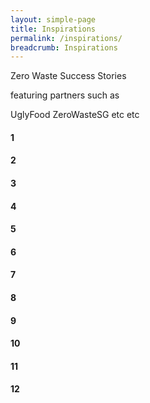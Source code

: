 ```yaml
---
layout: simple-page
title: Inspirations
permalink: /inspirations/
breadcrumb: Inspirations
---
```


Zero Waste Success Stories 

featuring partners such as 

UglyFood
ZeroWasteSG
etc etc

<!-- Owl Stylesheets -->
<link rel="stylesheet" href="https://owlcarousel2.github.io/OwlCarousel2/assets/owlcarousel/assets/owl.carousel.min.css">
<link rel="stylesheet" href="https://owlcarousel2.github.io/OwlCarousel2/assets/owlcarousel/assets/owl.theme.default.min.css">

<script src="https://owlcarousel2.github.io/OwlCarousel2/assets/vendors/jquery.min.js"></script>
<script src="https://owlcarousel2.github.io/OwlCarousel2/assets/owlcarousel/owl.carousel.js"></script>


<script>
$('.owl-carousel').owlCarousel({
    loop:true,
    margin:10,
    nav:true,
    responsive:{
        0:{
            items:1
        },
        600:{
            items:3
        },
        1000:{
            items:5
        }
    }
})
</script>


<div class="owl-carousel owl-theme">
    <div class="item"><h4>1</h4></div>
    <div class="item"><h4>2</h4></div>
    <div class="item"><h4>3</h4></div>
    <div class="item"><h4>4</h4></div>
    <div class="item"><h4>5</h4></div>
    <div class="item"><h4>6</h4></div>
    <div class="item"><h4>7</h4></div>
    <div class="item"><h4>8</h4></div>
    <div class="item"><h4>9</h4></div>
    <div class="item"><h4>10</h4></div>
    <div class="item"><h4>11</h4></div>
    <div class="item"><h4>12</h4></div>
</div>
